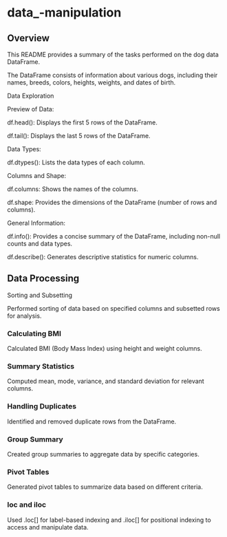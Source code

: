 # data_-manipulation
 
## Overview

 This README provides a summary of the tasks performed on the dog data DataFrame.
 
 The DataFrame consists of information about various dogs, including their names, breeds, colors, heights, weights, and dates of birth.

Data Exploration

Preview of Data:

df.head(): Displays the first 5 rows of the DataFrame.

df.tail(): Displays the last 5 rows of the DataFrame.

Data Types:

df.dtypes(): Lists the data types of each column.

Columns and Shape:

df.columns: Shows the names of the columns.

df.shape: Provides the dimensions of the DataFrame (number of rows and columns).

General Information:

df.info(): Provides a concise summary of the DataFrame, including non-null counts and data types.

df.describe(): Generates descriptive statistics for numeric columns.

## Data Processing

Sorting and Subsetting

Performed sorting of data based on specified columns and subsetted rows for analysis.

### Calculating BMI

Calculated BMI (Body Mass Index) using height and weight columns.

### Summary Statistics

Computed mean, mode, variance, and standard deviation for relevant columns.

### Handling Duplicates
Identified and removed duplicate rows from the DataFrame.

### Group Summary

Created group summaries to aggregate data by specific categories.

### Pivot Tables

Generated pivot tables to summarize data based on different criteria.
### loc and iloc

Used .loc[] for label-based indexing and .iloc[] for positional indexing to access and manipulate data.
 
